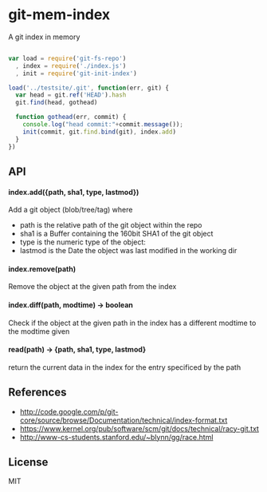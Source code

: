# git-mem-index

A git index in memory


```javascript

var load = require('git-fs-repo')
  , index = require('./index.js')
  , init = require('git-init-index')

load('../testsite/.git', function(err, git) {
  var head = git.ref('HEAD').hash
  git.find(head, gothead)

  function gothead(err, commit) {
    console.log("head commit:"+commit.message());
    init(commit, git.find.bind(git), index.add)
  }
})
```

## API

#### index.add({path, sha1, type, lastmod})

Add a git object (blob/tree/tag)
where 
* path is the relative path of the git object within the repo
* sha1 is a Buffer containing the 160bit SHA1 of the git object
* type is the numeric type of the object: 
* lastmod is the Date the object was last modified in the working dir

#### index.remove(path)

Remove the object at the given path from the index

#### index.diff(path, modtime) -> boolean

Check if the object at the given path in the index has a different modtime to the modtime given

#### read(path) -> {path, sha1, type, lastmod}

return the current data in the index for the entry specificed by the path

## References

* http://code.google.com/p/git-core/source/browse/Documentation/technical/index-format.txt
* https://www.kernel.org/pub/software/scm/git/docs/technical/racy-git.txt
* http://www-cs-students.stanford.edu/~blynn/gg/race.html


## License

MIT
